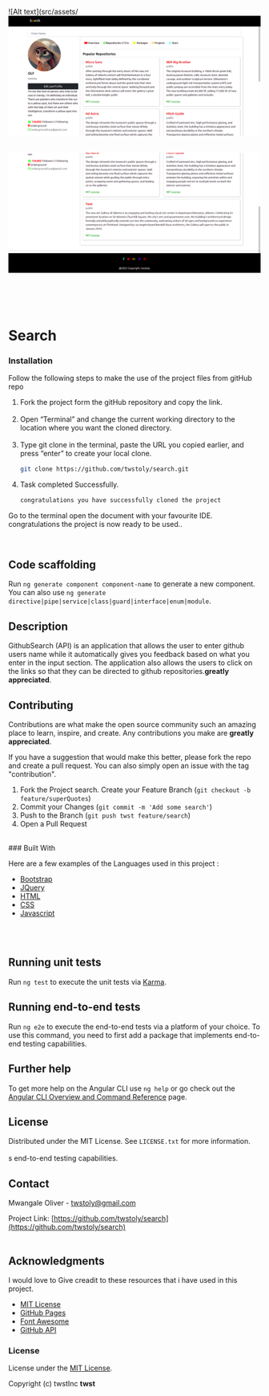 ![Alt text](src/assets/![Alt text](src/assets/banner.png?=true "navigation")
<br>
<br>

![Alt text](src/assets/footer.png?=true "cards")
<br>
<br>

<br>
<br>

# Search



### Installation
Follow the following steps to make the use of the project files from gitHub repo

1. Fork the project form the gitHub repository and copy the link.<br><br>
1. Open “Terminal” and change the current working directory to the location where you want the cloned directory. <br><br>
2. Type git clone in the terminal, paste the URL you copied earlier, and press “enter” to create your local clone.
   ```sh
   git clone https://github.com/twstoly/search.git
   ```
3. Task completed Successfully.
   ```sh
   congratulations you have successfully cloned the project
   ```

Go to the terminal
open the document with your favourite IDE.
congratulations the project is now ready to be used..

<br>

## Code scaffolding

Run `ng generate component component-name` to generate a new component. You can also use `ng generate directive|pipe|service|class|guard|interface|enum|module`.


## Description

GithubSearch (API) is an application that allows the user to enter github users name while it automatically gives you feedback based on  what you enter in the input section. The application also allows the users to click on the links so that they can be directed to github repositories.**greatly appreciated**.

<!-- CONTRIBUTING -->
## Contributing

Contributions are what make the open source community such an amazing place to learn, inspire, and create. Any contributions you make are **greatly appreciated**.

If you have a suggestion that would make this better, please fork the repo and create a pull request. You can also simply open an issue with the tag "contribution".

1. Fork the Project
search. Create your Feature Branch (`git checkout -b feature/superQuotes`)
3. Commit your Changes (`git commit -m 'Add some search'`)
4. Push to the Branch (`git push twst feature/search`)
5. Open a Pull Request

<br>
### Built With

Here are a few examples of the Languages used in this project :

* [Bootstrap](https://getbootstrap.com)
* [JQuery](https://jquery.com)
* [HTML](https://devdocs.io/html/)
* [CSS](https://developer.mozilla.org/en-US/docs/Web/CSS)
* [Javascript](https://developer.mozilla.org/en-US/docs/Web/JavaScript)
<br>
<br>

## Running unit tests

Run `ng test` to execute the unit tests via [Karma](https://karma-runner.github.io).

## Running end-to-end tests

Run `ng e2e` to execute the end-to-end tests via a platform of your choice. To use this command, you need to first add a package that implements end-to-end testing capabilities.

## Further help

To get more help on the Angular CLI use `ng help` or go check out the [Angular CLI Overview and Command Reference](https://angular.io/cli) page.

<!-- LICENSE -->
## License

Distributed under the MIT License. See `LICENSE.txt` for more information.<br> <br>
s end-to-end testing capabilities.

<!-- CONTACT -->
## Contact

Mwangale Oliver - twstoly@gmail.com

Project Link: [https://github.com/twstoly/search](https://github.com/twstoly/search)
<br>
<br>

<!-- ACKNOWLEDGMENTS -->
## Acknowledgments
I would love to Give creadit to these resources that i have used in this project.

* [MIT License](https://choosealicense.com/licenses/mit/)
* [GitHub Pages](https://pages.github.com)
* [Font Awesome](https://fontawesome.com)
* [GitHub API]()

### License
License under the [MIT License](LICENSE).

Copyright (c) twstInc **twst**